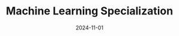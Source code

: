 ---
title: "Machine Learning Specialization"
excerpt: "Certified by DeepLearning.AI and Stanford – includes supervised, unsupervised, and RL."
date: 2024-11-01
# image:
#   path: /assets/images/certificates/ml-specialization/thumb.jpg
#   alt: "Machine Learning Specialization certificate"
link: https://coursera.org/verify/specialization/9YTYOD43GLGE
layout: single
---